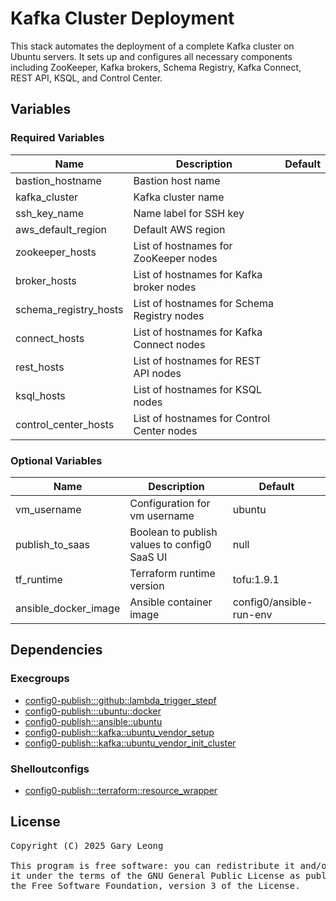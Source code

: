 # Kafka Cluster Deployment

This stack automates the deployment of a complete Kafka cluster on Ubuntu servers. It sets up and configures all necessary components including ZooKeeper, Kafka brokers, Schema Registry, Kafka Connect, REST API, KSQL, and Control Center.

## Variables

### Required Variables

| Name | Description | Default |
|------|-------------|---------|
| bastion_hostname | Bastion host name | &nbsp; |
| kafka_cluster | Kafka cluster name | &nbsp; |
| ssh_key_name | Name label for SSH key | &nbsp; |
| aws_default_region | Default AWS region | &nbsp; |
| zookeeper_hosts | List of hostnames for ZooKeeper nodes | &nbsp; |
| broker_hosts | List of hostnames for Kafka broker nodes | &nbsp; |
| schema_registry_hosts | List of hostnames for Schema Registry nodes | &nbsp; |
| connect_hosts | List of hostnames for Kafka Connect nodes | &nbsp; |
| rest_hosts | List of hostnames for REST API nodes | &nbsp; |
| ksql_hosts | List of hostnames for KSQL nodes | &nbsp; |
| control_center_hosts | List of hostnames for Control Center nodes | &nbsp; |

### Optional Variables

| Name | Description | Default |
|------|-------------|---------|
| vm_username | Configuration for vm username | ubuntu |
| publish_to_saas | Boolean to publish values to config0 SaaS UI | null |
| tf_runtime | Terraform runtime version | tofu:1.9.1 |
| ansible_docker_image | Ansible container image | config0/ansible-run-env |

## Dependencies

### Execgroups

- [config0-publish:::github::lambda_trigger_stepf](http://config0.http.redirects.s3-website-us-east-1.amazonaws.com/assets/exec/groups/config0-publish/github/lambda_trigger_stepf/default)
- [config0-publish:::ubuntu::docker](http://config0.http.redirects.s3-website-us-east-1.amazonaws.com/assets/exec/groups/config0-publish/ubuntu/docker/default)
- [config0-publish:::ansible::ubuntu](http://config0.http.redirects.s3-website-us-east-1.amazonaws.com/assets/exec/groups/config0-publish/ansible/ubuntu/default)
- [config0-publish:::kafka::ubuntu_vendor_setup](http://config0.http.redirects.s3-website-us-east-1.amazonaws.com/assets/exec/groups/config0-publish/kafka/ubuntu_vendor_setup/default)
- [config0-publish:::kafka::ubuntu_vendor_init_cluster](http://config0.http.redirects.s3-website-us-east-1.amazonaws.com/assets/exec/groups/config0-publish/kafka/ubuntu_vendor_init_cluster/default)

### Shelloutconfigs

- [config0-publish:::terraform::resource_wrapper](http://config0.http.redirects.s3-website-us-east-1.amazonaws.com/assets/shelloutconfigs/config0-publish/terraform/resource_wrapper/default)

## License
<pre>
Copyright (C) 2025 Gary Leong <gary@config0.com>

This program is free software: you can redistribute it and/or modify
it under the terms of the GNU General Public License as published by
the Free Software Foundation, version 3 of the License.
</pre>